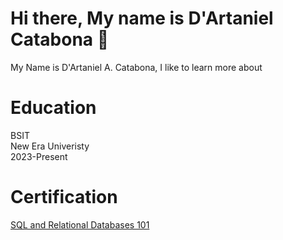 ## <h1> Hi there, My name is D'Artaniel Catabona 👋</h1>
My Name is D'Artaniel A. Catabona, I like to learn more about
<h1>Education</h1>
 BSIT
   <br>
New Era Univeristy
   <br>
  2023-Present
  <h1>Certification</h1>
  <a href = "https://courses.cognitiveclass.ai/certificates/211e363f43574220a3bdb0f67c9ad9e5"> SQL and Relational Databases 101</a>
